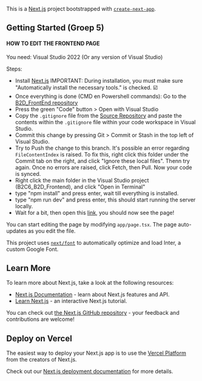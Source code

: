 This is a [Next.js](https://nextjs.org/) project bootstrapped with [`create-next-app`](https://github.com/vercel/next.js/tree/canary/packages/create-next-app).

## Getting Started (Groep 5)

#### HOW TO EDIT THE FRONTEND PAGE
You need:
Visual Studio 2022 (Or any version of Visual Studio)

Steps:
- Install [Next.js](https://nodejs.org/en)
IMPORTANT: During installation, you must make sure "Automatically install the necessary tools." is checked. ☑️
- Once everything is done (CMD en Powershell commands): Go to the [B2D_FrontEnd repository](https://github.com/ZuydUniversity/B2C6_B2D_Frontend/tree/groep_5_b2d?tab=readme-ov-file)
- Press the green "Code" button > Open with Visual Studio
- Copy the `.gitignore` file from the [Source Repository](https://github.com/ZuydUniversity/B2C6_B2D_Frontend) and paste the contents within the `.gitignore` file within your code workspace in Visual Studio.
- Commit this change by pressing Git > Commit or Stash in the top left of Visual Studio.
- Try to Push the change to this branch. It's possible an error regarding `FileContentIndex` is raised. To fix this, right click this folder under the Commit tab on the right, and click "Ignore these local files". Thenn try again. Once no errors are raised, click Fetch, then Pull. Now your code is synced.
- Right click the main folder in the Visual Studio project (B2C6_B2D_Frontend), and click "Open in Terminal"
- type "npm install" and press enter, wait till everything is installed.
- type "npm run dev" and press enter, this should start running the server locally.
- Wait for a bit, then open this [link](http://localhost:3000), you should now see the page!

You can start editing the page by modifying `app/page.tsx`. The page auto-updates as you edit the file.

This project uses [`next/font`](https://nextjs.org/docs/basic-features/font-optimization) to automatically optimize and load Inter, a custom Google Font.

## Learn More

To learn more about Next.js, take a look at the following resources:

- [Next.js Documentation](https://nextjs.org/docs) - learn about Next.js features and API.
- [Learn Next.js](https://nextjs.org/learn) - an interactive Next.js tutorial.

You can check out [the Next.js GitHub repository](https://github.com/vercel/next.js/) - your feedback and contributions are welcome!

## Deploy on Vercel

The easiest way to deploy your Next.js app is to use the [Vercel Platform](https://vercel.com/new?utm_medium=default-template&filter=next.js&utm_source=create-next-app&utm_campaign=create-next-app-readme) from the creators of Next.js.

Check out our [Next.js deployment documentation](https://nextjs.org/docs/deployment) for more details.

